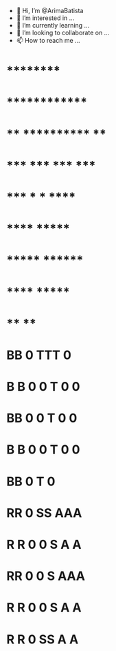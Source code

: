 - 👋 Hi, I’m @ArimaBatista
- 👀 I’m interested in ...
- 🌱 I’m currently learning ...
- 💞️ I’m looking to collaborate on ...
- 📫 How to reach me ...


#         ********
#       ************
#     ** ********** **
#    ***  ***  ***  ***
#    ***   *    *  ****
#    ****         *****
#     *****     ******
#       ****   *****
#         **   **
#      BB   0  TTT  0 
#      B B 0 0  T  0 0
#      BB  0 0  T  0 0
#      B B 0 0  T  0 0
#      BB   0   T   0
#       
#      RR   0   SS AAA     
#      R R 0 0 S   A A    
#      RR  0 0  S  AAA
#      R R 0 0   S A A
#      R R  0  SS  A A

<!---
ArimaBatista/ArimaBatista is a ✨ special ✨ repository because its `README.md` (this file) appears on your GitHub profile.
You can click the Preview link to take a look at your changes.
--->
